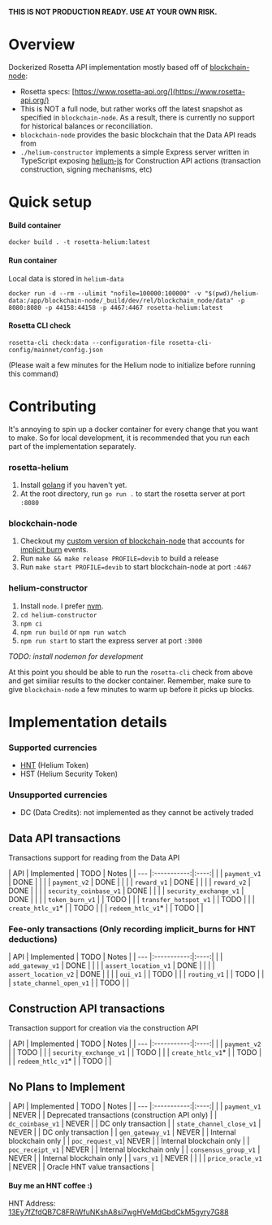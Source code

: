 **THIS IS NOT PRODUCTION READY. USE AT YOUR OWN RISK.**

# Overview
Dockerized Rosetta API implementation mostly based off of [blockchain-node](https://github.com/helium/blockchain-node):
- Rosetta specs: [https://www.rosetta-api.org/](https://www.rosetta-api.org/)
- This is NOT a full node, but rather works off the latest snapshot as specified in `blockchain-node`. As a result, there is currently no support for historical balances or reconciliation.
- `blockchain-node` provides the basic blockchain that the Data API reads from
- `./helium-constructor` implements a simple Express server written in TypeScript exposing [helium-js](https://github.com/helium/helium-js) for Construction API actions (transaction construction, signing mechanisms, etc)

# Quick setup

#### Build container
```text
docker build . -t rosetta-helium:latest
```

#### Run container
Local data is stored in `helium-data`
```text
docker run -d --rm --ulimit "nofile=100000:100000" -v "$(pwd)/helium-data:/app/blockchain-node/_build/dev/rel/blockchain_node/data" -p 8080:8080 -p 44158:44158 -p 4467:4467 rosetta-helium:latest
```

#### Rosetta CLI check
```text
rosetta-cli check:data --configuration-file rosetta-cli-config/mainnet/config.json
```
(Please wait a few minutes for the Helium node to initialize before running this command)

# Contributing
It's annoying to spin up a docker container for every change that you want to make. So for local development, it is recommended that you run each part of the implementation separately.

### rosetta-helium
1. Install [golang](https://golang.org/doc/install) if you haven't yet.
2. At the root directory, run `go run .` to start the rosetta server at port `:8080`

### blockchain-node
1. Checkout my [custom version of blockchain-node](https://github.com/syuan100/blockchain-node/tree/syuan100-fee-differentiator) that accounts for [implicit burn](https://docs.helium.com/blockchain/transaction-fees/) events.
2. Run `make && make release PROFILE=devib` to build a release
3. Run `make start PROFILE=devib` to start blockchain-node at port `:4467`

### helium-constructor
1. Install `node`. I prefer [nvm](https://github.com/nvm-sh/nvm).
1. `cd helium-constructor`
2. `npm ci`
3. `npm run build` or `npm run watch`
4. `npm run start` to start the express server at port `:3000`

*TODO: install nodemon for development*

At this point you should be able to run the `rosetta-cli` check from above and get similiar results to the docker container. Remember, make sure to give `blockchain-node` a few minutes to warm up before it picks up blocks.

# Implementation details

### Supported currencies

- [HNT](https://www.coinbase.com/price/helium) (Helium Token)
- HST (Helium Security Token)

### Unsupported currencies
- DC (Data Credits): not implemented as they cannot be actively traded

## Data API transactions
Transactions support for reading from the Data API

| API | Implemented | TODO | Notes |
| --- |:-----------:|:----:|       |
| `payment_v1` | DONE | | |
| `payment_v2` | DONE | | |
| `reward_v1` | DONE | | |
| `reward_v2` | DONE | | |
| `security_coinbase_v1` | DONE | | |
| `security_exchange_v1` | DONE | | |
| `token_burn_v1` | | TODO | |
| `transfer_hotspot_v1` | | TODO | |
| `create_htlc_v1`* | | TODO | |
|  `redeem_htlc_v1`* | | TODO | |

### Fee-only transactions (Only recording implicit_burns for HNT deductions)

| API | Implemented | TODO | Notes |
| --- |:-----------:|:----:|       |
| `add_gateway_v1` | DONE | | |
| `assert_location_v1` | DONE | | |
| `assert_location_v2` | DONE | | |
| `oui_v1` | | TODO | |
| `routing_v1` | | TODO | |
| `state_channel_open_v1` | | TODO | |

## Construction API transactions
Transaction support for creation via the construction API

| API | Implemented | TODO | Notes |
| --- |:-----------:|:----:|       |
| `payment_v2` | | TODO | |
| `security_exchange_v1` | | TODO | |
| `create_htlc_v1`* | | TODO | |
| `redeem_htlc_v1`* | | TODO | |

## No Plans to Implement

| API | Implemented | TODO | Notes |
| --- |:-----------:|:----:|       |
| `payment_v1` | NEVER | | Deprecated transactions (construction API only) |
| `dc_coinbase_v1` | NEVER | | DC only transaction |
| `state_channel_close_v1` | NEVER | | DC only transaction |
| `gen_gateway_v1` | NEVER | | Internal blockchain only |
| `poc_request_v1`| NEVER | | Internal blockchain only |
| `poc_receipt_v1` | NEVER | | Internal blockchain only | 
| `consensus_group_v1` | NEVER | | Internal blockchain only |
| `vars_v1` | NEVER | | |
| `price_oracle_v1` | NEVER | | Oracle HNT value transactions | 

#### Buy me an HNT coffee :)

HNT Address: [13Ey7fZfdQB7C8FRiWfuNKshA8si7wgHVeMdGbdCkM5gyry7G88](https://explorer.helium.com/accounts/13Ey7fZfdQB7C8FRiWfuNKshA8si7wgHVeMdGbdCkM5gyry7G88)
